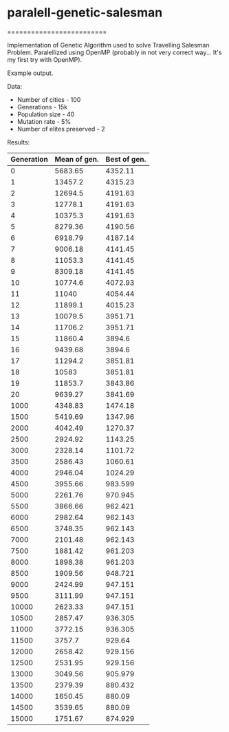 # paralell-genetic-salesman #
=========================

Implementation of Genetic Algorithm used to solve Travelling Salesman Problem.
Paralellized using OpenMP (probably in not very correct way... It's my first try with OpenMP).

Example output.

Data:
* Number of cities - 100
* Generations - 15k
* Population size - 40
* Mutation rate - 5%
* Number of elites preserved - 2

Results:


| Generation | Mean of gen. | Best of gen. |
|------------|--------------|--------------|
| 0 | 5683.65 | 4352.11 |
| 1 | 13457.2 | 4315.23 |
| 2 | 12694.5 | 4191.63 |
| 3 | 12778.1 | 4191.63 |
| 4 | 10375.3 | 4191.63 |
| 5 | 8279.36 | 4190.56 |
| 6 | 6918.79 | 4187.14 |
| 7 | 9006.18 | 4141.45 |
| 8 | 11053.3 | 4141.45 |
| 9 | 8309.18 | 4141.45 |
| 10 | 10774.6 | 4072.93 |
| 11 | 11040 | 4054.44 |
| 12 | 11899.1 | 4015.23 |
| 13 | 10079.5 | 3951.71 |
| 14 | 11706.2 | 3951.71 |
| 15 | 11860.4 | 3894.6 |
| 16 | 9439.68 | 3894.6 |
| 17 | 11294.2 | 3851.81 |
| 18 | 10583 | 3851.81 |
| 19 | 11853.7 | 3843.86 |
| 20 | 9639.27 | 3841.69 |
| 1000 | 4348.83 | 1474.18 |
| 1500 | 5419.69 | 1347.96 |
| 2000 | 4042.49 | 1270.37 |
| 2500 | 2924.92 | 1143.25 |
| 3000 | 2328.14 | 1101.72 |
| 3500 | 2586.43 | 1060.61 |
| 4000 | 2946.04 | 1024.29 |
| 4500 | 3955.66 | 983.599 |
| 5000 | 2261.76 | 970.945 |
| 5500 | 3866.66 | 962.421 |
| 6000 | 2982.64 | 962.143 |
| 6500 | 3748.35 | 962.143 |
| 7000 | 2101.48 | 962.143 |
| 7500 | 1881.42 | 961.203 |
| 8000 | 1898.38 | 961.203 |
| 8500 | 1909.56 | 948.721 |
| 9000 | 2424.99 | 947.151 |
| 9500 | 3111.99 | 947.151 |
| 10000 | 2623.33 | 947.151 |
| 10500 | 2857.47 | 936.305 |
| 11000 | 3772.15 | 936.305 |
| 11500 | 3757.7 | 929.64 |
| 12000 | 2658.42 | 929.156 |
| 12500 | 2531.95 | 929.156 |
| 13000 | 3049.56 | 905.979 |
| 13500 | 2379.39 | 880.432 |
| 14000 | 1650.45 | 880.09 |
| 14500 | 3539.65 | 880.09 |
| 15000 | 1751.67 | 874.929 |
